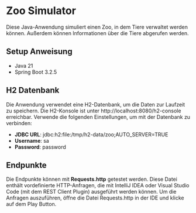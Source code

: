 # Zoo Simulator

Diese Java-Anwendung simuliert einen Zoo, in dem Tiere verwaltet werden können. Außerdem können Informationen über die Tiere abgerufen werden.

## Setup Anweisung

- Java 21
- Spring Boot 3.2.5

## H2 Datenbank
Die Anwendung verwendet eine H2-Datenbank, um die Daten zur Laufzeit zu speichern. Die H2-Konsole ist unter http://localhost:8080/h2-console erreichbar. Verwende die folgenden Einstellungen, um mit der Datenbank zu verbinden:
* **JDBC URL**: jdbc:h2:file:/tmp/h2-data/zoo;AUTO_SERVER=TRUE
* **Username**: sa
* **Password**: password

## Endpunkte
Die Endpunkte können mit **Requests.http** getestet werden. Diese Datei enthält vordefinierte HTTP-Anfragen, die mit IntelliJ IDEA oder Visual Studio Code (mit dem REST Client Plugin) ausgeführt werden können.
Um die Anfragen auszuführen, öffne die Datei Requests.http in der IDE und klicke auf dem Play Button.



